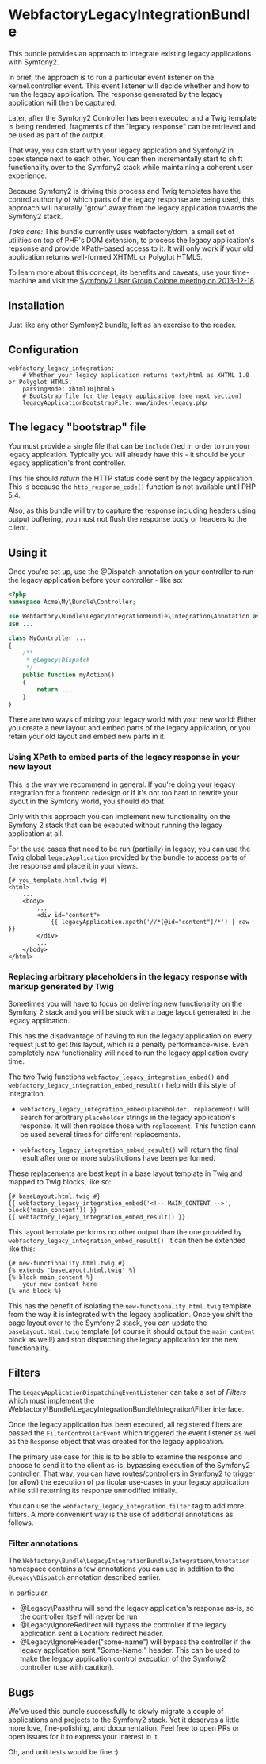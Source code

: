 WebfactoryLegacyIntegrationBundle
===================================

This bundle provides an approach to integrate existing legacy applications with
Symfony2.

In brief, the approach is to run a particular event listener on the kernel.controller
event. This event listener will decide whether and how to run the legacy application.
The response generated by the legacy application will then be captured.

Later, after the Symfony2 Controller has been executed and a Twig template is being
rendered, fragments of the "legacy response" can be retrieved and be used as part
of the output.

That way, you can start with your legacy applcation and Symfony2 in coexistence
next to each other. You can then incrementally start to shift functionality over
to the Symfony2 stack while maintaining a coherent user experience.

Because Symfony2 is driving this process and Twig templates have the control
authority of which parts of the legacy response are being used, this approach
will naturally "grow" away from the legacy application towards the Symfony2 stack.

*Take care:* This bundle currently uses webfactory/dom, a small set of utilities
  on top of PHP's DOM extension, to process the legacy application's repsonse and
  provide XPath-based access to it. It will only work if your old application
  returns well-formed XHTML or Polyglot HTML5.

To learn more about this concept, its benefits and caveats, use your time-machine
and visit the [Symfony2 User Group Colone meeting on 2013-12-18](http://de.slideshare.net/webfactory/marry-me-public).

Installation
---

Just like any other Symfony2 bundle, left as an exercise to the reader.

Configuration
---

```
webfactory_legacy_integration:
    # Whether your legacy application returns text/html as XHTML 1.0 or Polyglot HTML5.
    parsingMode: xhtml10|html5
    # Bootstrap file for the legacy application (see next section)
    legacyApplicationBootstrapFile: www/index-legacy.php
```

The legacy "bootstrap" file
---

You must provide a single file that can be `include()`ed in order to run your
legacy applcation. Typically you will already have this - it should be your
legacy application's front controller.

This file should _return_ the HTTP status code sent by the legacy application.
This is because the `http_response_code()` function is not available until PHP 5.4.

Also, as this bundle will try to capture the response including headers using
output buffering, you must not flush the response body or headers
to the client.

Using it
---

Once you're set up, use the @Dispatch annotation on your controller to run the
legacy application before your controller - like so:

```php
<?php
namespace Acme\My\Bundle\Controller;

use Webfactory\Bundle\LegacyIntegrationBundle\Integration\Annotation as Legacy;
use ...

class MyController ...
{
    /**
     * @Legacy\Dispatch
     */
    public function myAction()
    {
        return ...
    }
}
```

There are two ways of mixing your legacy world with your new world: Either you create a new layout and embed parts of
the legacy application, or you retain your old layout and embed new parts in it.

### Using XPath to embed parts of the legacy response in your new layout

This is the way we recommend in general. If you're doing your legacy integration for a frontend redesign or if it's not
too hard to rewrite your layout in the Symfony world, you should do that.

Only with this approach you can implement new functionality on the Symfony 2 stack 
that can be executed without running the legacy application at all.

For the use cases that need to be run (partially) in legacy, you can use the Twig global `legacyApplication`
provided by the bundle to access parts of the response and place it in your views.

```twig
{# you_template.html.twig #}
<html>
    ...
    <body>
        ...
        <div id="content">
            {{ legacyApplication.xpath('//*[@id="content"]/*') | raw }}
        </div>
        ...
    </body>
</html>
```

### Replacing arbitrary placeholders in the legacy response with markup generated by Twig

Sometimes you will have to focus on delivering new functionality on the Symfony 2 stack and you will be
stuck with a page layout generated in the legacy application.

This has the disadvantage of having to run the legacy application on every request just to get this layout, 
which is a penalty performance-wise. Even completely new functionality will need to run the legacy application every time.

The two Twig functions `webfactoy_legacy_integration_embed()` and `webfactory_legacy_integration_embed_result()`
help with this style of integration.

* `webfactory_legacy_integration_embed(placeholder, replacement)` will search for arbitrary `placeholder` strings 
  in the legacy application's response. It will then replace those with `replacement`. This function cann be used 
  several times for different replacements.

* `webfactory_legacy_integration_embed_result()` will return the final result after one or more substitutions have
  been performed.

These replacements are best kept in a base layout template in Twig and mapped to Twig blocks, like so:

```twig
{# baseLayout.html.twig #}
{{ webfactory_legacy_integration_embed('<!-- MAIN_CONTENT -->', block('main_content')) }}
{{ webfactory_legacy_integration_embed_result() }}
```

This layout template performs no other output than the one provided by `webfactory_legacy_integration_embed_result()`. 
It can then be extended like this:

```twig
{# new-functionality.html.twig #}
{% extends 'baseLayout.html.twig' %}
{% block main_content %}
    your new content here
{% end block %}
```

This has the benefit of isolating the `new-functionality.html.twig` template from the way it is integrated with the legacy
application. Once you shift the page layout over to the Symfony 2 stack, you can update the `baseLayout.html.twig` template
(of course it should output the `main_content` block as well!) and stop dispatching the legacy application for the new
functionality.

Filters
---

The `LegacyApplicationDispatchingEventListener` can take a set of _Filters_ which
must implement the Webfactory\Bundle\LegacyIntegrationBundle\Integration\Filter interface.

Once the legacy application has been executed, all registered filters are passed
the `FilterControllerEvent` which triggered the event listener as well as the
`Response` object that was created for the legacy application.

The primary use case for this is to be able to examine the response and choose
to send it to the client as-is, bypassing execution of the Symfony2 controller.
That way, you can have routes/controllers in Symfony2 to trigger (or allow) the
execution of particular use-cases in your legacy application while still returning
its response unmodified initially.

You can use the `webfactory_legacy_integration.filter` tag to add more filters.
A more convenient way is the use of additional annotations as follows.

### Filter annotations

The `Webfactory\Bundle\LegacyIntegrationBundle\Integration\Annotation` namespace
contains a few annotations you can use in addition to the `@Legacy\Dispatch` annotation
described earlier.

In particular,

- @Legacy\Passthru will send the legacy application's response as-is, so the controller itself will never be run
- @Legacy\IgnoreRedirect will bypass the controller if the legacy application sent a Location: redirect header.
- @Legacy\IgnoreHeader("some-name") will bypass the controller if the legacy application sent "Some-Name:" header. This can be used to make the legacy application control execution of the Symfony2 controller (use with caution).


Bugs
---

We've used this bundle successfully to slowly migrate a couple of applications
and projects to the Symfony2 stack. Yet it deserves a little more love, fine-polishing,
and documentation. Feel free to open PRs or open issues for it to express your
interest in it.

Oh, and unit tests would be fine :)



